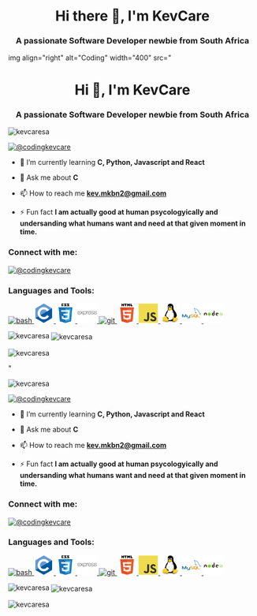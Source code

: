 <h1 align="center">Hi there 👋, I'm KevCare</h1>
<h3 align="center">A passionate Software Developer newbie from South Africa</h3>
img align="right" alt="Coding" width="400" src="<h1 align="center">Hi 👋, I'm KevCare</h1>
<h3 align="center">A passionate Software Developer newbie from South Africa</h3>

<p align="left"> <img src="https://komarev.com/ghpvc/?username=kevcaresa&label=Profile%20views&color=0e75b6&style=flat" alt="kevcaresa" /> </p>

<p align="left"> <a href="https://twitter.com/@codingkevcare" target="blank"><img src="https://img.shields.io/twitter/follow/@codingkevcare?logo=twitter&style=for-the-badge" alt="@codingkevcare" /></a> </p>

- 🌱 I’m currently learning **C, Python, Javascript and React**

- 💬 Ask me about **C**

- 📫 How to reach me **kev.mkbn2@gmail.com**

- ⚡ Fun fact **I am actually good at human psycologyically and undersanding what humans want and need at that given moment in time.**

<h3 align="left">Connect with me:</h3>
<p align="left">
<a href="https://twitter.com/@codingkevcare" target="blank"><img align="center" src="https://raw.githubusercontent.com/rahuldkjain/github-profile-readme-generator/master/src/images/icons/Social/twitter.svg" alt="@codingkevcare" height="30" width="40" /></a>
</p>

<h3 align="left">Languages and Tools:</h3>
<p align="left"> <a href="https://www.gnu.org/software/bash/" target="_blank" rel="noreferrer"> <img src="https://www.vectorlogo.zone/logos/gnu_bash/gnu_bash-icon.svg" alt="bash" width="40" height="40"/> </a> <a href="https://www.cprogramming.com/" target="_blank" rel="noreferrer"> <img src="https://raw.githubusercontent.com/devicons/devicon/master/icons/c/c-original.svg" alt="c" width="40" height="40"/> </a> <a href="https://www.w3schools.com/css/" target="_blank" rel="noreferrer"> <img src="https://raw.githubusercontent.com/devicons/devicon/master/icons/css3/css3-original-wordmark.svg" alt="css3" width="40" height="40"/> </a> <a href="https://expressjs.com" target="_blank" rel="noreferrer"> <img src="https://raw.githubusercontent.com/devicons/devicon/master/icons/express/express-original-wordmark.svg" alt="express" width="40" height="40"/> </a> <a href="https://git-scm.com/" target="_blank" rel="noreferrer"> <img src="https://www.vectorlogo.zone/logos/git-scm/git-scm-icon.svg" alt="git" width="40" height="40"/> </a> <a href="https://www.w3.org/html/" target="_blank" rel="noreferrer"> <img src="https://raw.githubusercontent.com/devicons/devicon/master/icons/html5/html5-original-wordmark.svg" alt="html5" width="40" height="40"/> </a> <a href="https://developer.mozilla.org/en-US/docs/Web/JavaScript" target="_blank" rel="noreferrer"> <img src="https://raw.githubusercontent.com/devicons/devicon/master/icons/javascript/javascript-original.svg" alt="javascript" width="40" height="40"/> </a> <a href="https://www.linux.org/" target="_blank" rel="noreferrer"> <img src="https://raw.githubusercontent.com/devicons/devicon/master/icons/linux/linux-original.svg" alt="linux" width="40" height="40"/> </a> <a href="https://www.mysql.com/" target="_blank" rel="noreferrer"> <img src="https://raw.githubusercontent.com/devicons/devicon/master/icons/mysql/mysql-original-wordmark.svg" alt="mysql" width="40" height="40"/> </a> <a href="https://nodejs.org" target="_blank" rel="noreferrer"> <img src="https://raw.githubusercontent.com/devicons/devicon/master/icons/nodejs/nodejs-original-wordmark.svg" alt="nodejs" width="40" height="40"/> </a> </p>

<p><img align="left" src="https://github-readme-stats.vercel.app/api/top-langs?username=kevcaresa&show_icons=true&locale=en&layout=compact" alt="kevcaresa" /></p>

<p>&nbsp;<img align="center" src="https://github-readme-stats.vercel.app/api?username=kevcaresa&show_icons=true&locale=en" alt="kevcaresa" /></p>

<p><img align="center" src="https://github-readme-streak-stats.herokuapp.com/?user=kevcaresa&" alt="kevcaresa" /></p>
"

<p align="left"> <img src="https://komarev.com/ghpvc/?username=kevcaresa&label=Profile%20views&color=0e75b6&style=flat" alt="kevcaresa" /> </p>

<p align="left"> <a href="https://twitter.com/@codingkevcare" target="blank"><img src="https://img.shields.io/twitter/follow/@codingkevcare?logo=twitter&style=for-the-badge" alt="@codingkevcare" /></a> </p>

- 🌱 I’m currently learning **C, Python, Javascript and React**

- 💬 Ask me about **C**

- 📫 How to reach me **kev.mkbn2@gmail.com**

- ⚡ Fun fact **I am actually good at human psycologyically and undersanding what humans want and need at that given moment in time.**

<h3 align="left">Connect with me:</h3>
<p align="left">
<a href="https://twitter.com/@codingkevcare" target="blank"><img align="center" src="https://raw.githubusercontent.com/rahuldkjain/github-profile-readme-generator/master/src/images/icons/Social/twitter.svg" alt="@codingkevcare" height="30" width="40" /></a>
</p>

<h3 align="left">Languages and Tools:</h3>
<p align="left"> <a href="https://www.gnu.org/software/bash/" target="_blank" rel="noreferrer"> <img src="https://www.vectorlogo.zone/logos/gnu_bash/gnu_bash-icon.svg" alt="bash" width="40" height="40"/> </a> <a href="https://www.cprogramming.com/" target="_blank" rel="noreferrer"> <img src="https://raw.githubusercontent.com/devicons/devicon/master/icons/c/c-original.svg" alt="c" width="40" height="40"/> </a> <a href="https://www.w3schools.com/css/" target="_blank" rel="noreferrer"> <img src="https://raw.githubusercontent.com/devicons/devicon/master/icons/css3/css3-original-wordmark.svg" alt="css3" width="40" height="40"/> </a> <a href="https://expressjs.com" target="_blank" rel="noreferrer"> <img src="https://raw.githubusercontent.com/devicons/devicon/master/icons/express/express-original-wordmark.svg" alt="express" width="40" height="40"/> </a> <a href="https://git-scm.com/" target="_blank" rel="noreferrer"> <img src="https://www.vectorlogo.zone/logos/git-scm/git-scm-icon.svg" alt="git" width="40" height="40"/> </a> <a href="https://www.w3.org/html/" target="_blank" rel="noreferrer"> <img src="https://raw.githubusercontent.com/devicons/devicon/master/icons/html5/html5-original-wordmark.svg" alt="html5" width="40" height="40"/> </a> <a href="https://developer.mozilla.org/en-US/docs/Web/JavaScript" target="_blank" rel="noreferrer"> <img src="https://raw.githubusercontent.com/devicons/devicon/master/icons/javascript/javascript-original.svg" alt="javascript" width="40" height="40"/> </a> <a href="https://www.linux.org/" target="_blank" rel="noreferrer"> <img src="https://raw.githubusercontent.com/devicons/devicon/master/icons/linux/linux-original.svg" alt="linux" width="40" height="40"/> </a> <a href="https://www.mysql.com/" target="_blank" rel="noreferrer"> <img src="https://raw.githubusercontent.com/devicons/devicon/master/icons/mysql/mysql-original-wordmark.svg" alt="mysql" width="40" height="40"/> </a> <a href="https://nodejs.org" target="_blank" rel="noreferrer"> <img src="https://raw.githubusercontent.com/devicons/devicon/master/icons/nodejs/nodejs-original-wordmark.svg" alt="nodejs" width="40" height="40"/> </a> </p>

<p><img align="left" src="https://github-readme-stats.vercel.app/api/top-langs?username=kevcaresa&show_icons=true&locale=en&layout=compact" alt="kevcaresa" /></p>

<p>&nbsp;<img align="center" src="https://github-readme-stats.vercel.app/api?username=kevcaresa&show_icons=true&locale=en" alt="kevcaresa" /></p>

<p><img align="center" src="https://github-readme-streak-stats.herokuapp.com/?user=kevcaresa&" alt="kevcaresa" /></p>

